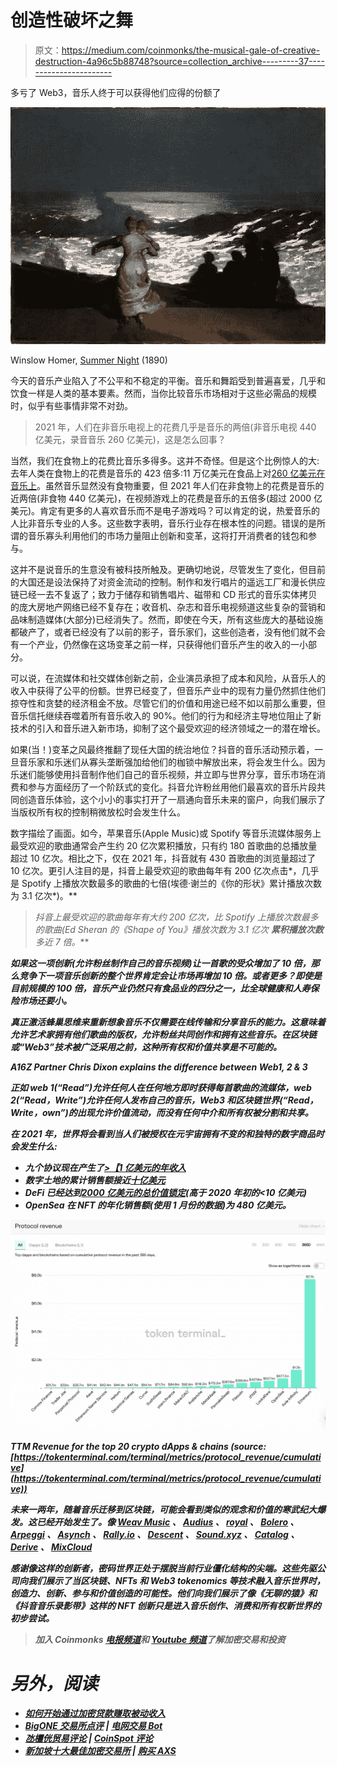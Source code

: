 # 创造性破坏之舞

> 原文：<https://medium.com/coinmonks/the-musical-gale-of-creative-destruction-4a96c5b88748?source=collection_archive---------37----------------------->

多亏了 Web3，音乐人终于可以获得他们应得的份额了

![](img/b20e11cec2f27f81fd9394294b7c7be3.png)

Winslow Homer, [Summer Night](https://commons.wikimedia.org/wiki/File:Winslow_Homer_-_Summer_Night_(1890).jpg) (1890)

今天的音乐产业陷入了不公平和不稳定的平衡。音乐和舞蹈受到普遍喜爱，几乎和饮食一样是人类的基本要素。然而，当你比较音乐市场相对于这些必需品的规模时，似乎有些事情非常不对劲。

> 2021 年，人们在非音乐电视上的花费几乎是音乐的两倍(非音乐电视 440 亿美元，录音音乐 260 亿美元)，这是怎么回事？

当然，我们在食物上的花费比音乐多得多。这并不奇怪。但是这个比例惊人的大:去年人类在食物上的花费是音乐的 423 倍多:11 万亿美元在食品上对[260 亿美元在音乐上](https://www.statista.com/chart/4713/global-recorded-music-industry-revenues/)。虽然音乐显然没有食物重要，但 2021 年人们在非食物上的花费是音乐的近两倍(非食物 440 亿美元)，在视频游戏上的花费是音乐的五倍多(超过 2000 亿美元)。肯定有更多的人喜欢音乐而不是电子游戏吗？可以肯定的说，热爱音乐的人比非音乐专业的人多。这些数字表明，音乐行业存在根本性的问题。错误的是所谓的音乐寡头利用他们的市场力量阻止创新和变革，这将打开消费者的钱包和参与。

这并不是说音乐的生意没有被科技所触及。更确切地说，尽管发生了变化，但目前的大国还是设法保持了对资金流动的控制。制作和发行唱片的遥远工厂和漫长供应链已经一去不复返了；致力于储存和销售唱片、磁带和 CD 形式的音乐实体拷贝的庞大房地产网络已经不复存在；收音机、杂志和音乐电视频道这些复杂的营销和品味制造媒体(大部分)已经消失了。然而，即使在今天，所有这些庞大的基础设施都破产了，或者已经没有了以前的影子，音乐家们，这些创造者，没有他们就不会有一个产业，仍然像在这场变革之前一样，只获得他们音乐产生的收入的一小部分。

可以说，在流媒体和社交媒体创新之前，企业演员承担了成本和风险，从音乐人的收入中获得了公平的份额。世界已经变了，但音乐产业中的现有力量仍然抓住他们掠夺性和贪婪的经济租金不放。尽管它们的价值和用途已经不如以前那么重要，但音乐信托继续吞噬着所有音乐收入的 90%。他们的行为和经济主导地位阻止了新技术的引入和音乐进入新市场，抑制了这个最受欢迎的经济领域之一的潜在增长。

如果(当！)变革之风最终推翻了现任大国的统治地位？抖音的音乐活动预示着，一旦音乐家和乐迷们从寡头垄断强加给他们的枷锁中解放出来，将会发生什么。因为乐迷们能够使用抖音制作他们自己的音乐视频，并立即与世界分享，音乐市场在消费和参与方面经历了一个阶跃式的变化。抖音允许粉丝用他们最喜欢的音乐片段共同创造音乐体验，这个小小的事实打开了一扇通向音乐未来的窗户，向我们展示了当版权所有权的控制稍微放松时会发生什么。

数字描绘了画面。如今，苹果音乐(Apple Music)或 Spotify 等音乐流媒体服务上最受欢迎的歌曲通常会产生约 20 亿次累积播放，只有约 180 首歌曲的总播放量超过 10 亿次。相比之下，仅在 2021 年，抖音就有 430 首歌曲的浏览量超过了 10 亿次。更引人注目的是，抖音上最受欢迎的歌曲每年有 200 亿次点击*，几乎是 Spotify 上播放次数最多的歌曲的七倍(埃德·谢兰的《你的形状》累计播放次数为 3.1 亿次*)。**

> **抖音上最受欢迎的歌曲每年有大约 200 亿次*，比 Spotify 上播放次数最多的歌曲(Ed Sheran 的《Shape of You》播放次数为 3.1 亿次 ***累积播放次数*** 多近 7 倍。***

***如果这一项创新(允许粉丝制作自己的音乐视频)让一首歌的受众增加了 10 倍，那么竞争下一项音乐创新的整个世界肯定会让市场再增加 10 倍。或者更多？即使是目前规模的 100 倍，音乐产业仍然只有食品业的四分之一，比全球健康和人寿保险市场还要小。***

***真正激活蜂巢思维来重新想象音乐不仅需要在线传输和分享音乐的能力。这意味着允许艺术家拥有他们歌曲的版权，允许粉丝共同创作和拥有这些音乐。在区块链或“Web3”技术被广泛采用之前，这种所有权和价值共享是不可能的。***

***A16Z Partner Chris Dixon explains the difference between Web1, 2 & 3***

***正如 web 1(“Read”)允许任何人在任何地方即时获得每首歌曲的流媒体，web 2(“Read，Write”)允许任何人发布自己的音乐，Web3 和区块链世界(“Read，Write，own”)的出现允许价值流动，而没有任何中介和所有权被分割和共享。***

***在 2021 年，世界将会看到当人们被授权在元宇宙拥有不变的和独特的数字商品时会发生什么:***

*   ***九个协议现在产生了[>【1 亿美元的年收入](https://tokenterminal.com/terminal/metrics/protocol_revenue/cumulative)***
*   ***数字土地的累计销售额接近[十亿美元](https://www.cnbc.com/2022/02/01/metaverse-real-estate-sales-top-500-million-metametric-solutions-says.html)***
*   ***DeFi 已经达到[2000 亿美元的总价值锁定](https://defillama.com/)(高于 2020 年初的<10 亿美元)***
*   ***OpenSea 在 NFT 的年化销售额(使用 1 月份的数据)为 480 亿美元。***

***![](img/891427b029d206754569b805fef89b21.png)***

***TTM Revenue for the top 20 crypto dApps & chains (source: [https://tokenterminal.com/terminal/metrics/protocol_revenue/cumulative](https://tokenterminal.com/terminal/metrics/protocol_revenue/cumulative))***

***未来一两年，随着音乐迁移到区块链，可能会看到类似的观念和价值的寒武纪大爆发。这已经开始发生了。像 [Weav Music](https://medium.com/u/c109eba918a8?source=post_page-----4a96c5b88748--------------------------------) 、 [Audius](https://medium.com/u/d2a18b7d79ed?source=post_page-----4a96c5b88748--------------------------------) 、 [royal](https://medium.com/u/8774f7bb130a?source=post_page-----4a96c5b88748--------------------------------) 、 [Bolero](http://boleromusic.com/) 、 [Arpeggi](https://www.arpeggi.io/) 、 [Asynch](https://async.art/) 、 [Rally.io](https://rally.io/) 、 [Descent](https://mirror.xyz/0x673Fc290d919684A1B1E46AA69152f7b56FBADD8/qsvUuJOGdjj_o49zqtIaSx8wh-92usgJMkkomv-LHNs) 、 [Sound.xyz](https://mirror.xyz/0x673Fc290d919684A1B1E46AA69152f7b56FBADD8/qsvUuJOGdjj_o49zqtIaSx8wh-92usgJMkkomv-LHNs) 、 [Catalog](https://beta.catalog.works/) 、 [Derive](https://derive.works/) 、 [MixCloud](https://www.mixcloud.com/)***

***感谢像这样的创新者，密码世界正处于摆脱当前行业僵化结构的尖端。这些先驱公司向我们展示了当区块链、NFTs 和 Web3 tokenomics 等技术融入音乐世界时，创造力、创新、参与和价值创造的可能性。他们向我们展示了像《无聊的猿》和《抖音音乐录影带》这样的 NFT 创新只是进入音乐创作、消费和所有权新世界的初步尝试。***

> ***加入 Coinmonks [电报频道](https://t.me/coincodecap)和 [Youtube 频道](https://www.youtube.com/c/coinmonks/videos)了解加密交易和投资***

# ***另外，阅读***

*   ***[如何开始通过加密贷款赚取被动收入](https://coincodecap.com/passive-income-crypto-lending)***
*   ***[BigONE 交易所点评](/coinmonks/bigone-exchange-review-64705d85a1d4) | [电网交易 Bot](https://coincodecap.com/grid-trading)***
*   ***[氹欞侊贸易评论](https://coincodecap.com/anny-trade-review) | [CoinSpot 评论](https://coincodecap.com/coinspot-review)***
*   ***[新加坡十大最佳加密交易所](https://coincodecap.com/crypto-exchange-in-singapore) | [购买 AXS](https://coincodecap.com/buy-axs-token)***